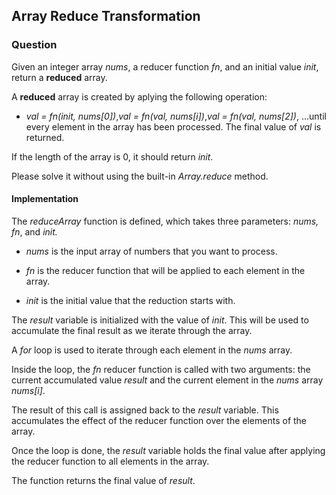 ## Array Reduce Transformation

### Question 

Given an integer array *nums*, a reducer function *fn*, and an initial value *init*, return a **reduced** array.

A **reduced** array is created by aplying the following operation:
 - *val = fn(init, nums[0])*,*val = fn(val, nums[i])*,*val = fn(val, nums[2])*, ...until every element in the array has been processed.
 The final value of *val* is returned.

If the length of the array is 0, it should return *init*.

Please solve it without using the built-in *Array.reduce* method.

#### Implementation

The *reduceArray* function is defined, which takes three parameters: *nums, fn*, and *init.*
        
- *nums* is the input array of numbers that you want to process.
        
- *fn* is the reducer function that will be applied to each element in the array.
        
- *init* is the initial value that the reduction starts with.

The *result* variable is initialized with the value of *init*. This will be used to accumulate the final result as we iterate through the array.

A *for* loop is used to iterate through each element in the *nums* array.
        
Inside the loop, the *fn* reducer function is called with two arguments: the current accumulated value *result* and the current element in the *nums* array *nums[i]*.
        
The result of this call is assigned back to the *result* variable. This accumulates the effect of the reducer function over the elements of the array.

Once the loop is done, the *result* variable holds the final value after applying the reducer function to all elements in the array.

The function returns the final value of *result*.